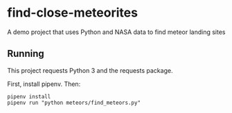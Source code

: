# find-close-meteorites
A demo project that uses Python and NASA data to find meteor landing sites

## Running

This project requests Python 3 and the requests package.

First, install pipenv. Then:

``` 
pipenv install
pipenv run "python meteors/find_meteors.py"
```

